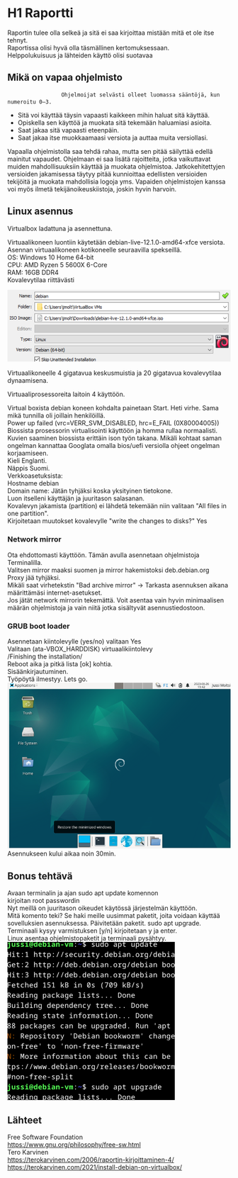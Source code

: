 # H1 Raportti
Raportin tulee olla selkeä ja sitä ei saa kirjoittaa mistään mitä et ole itse tehnyt. <br>
Raportissa olisi hyvä olla täsmällinen kertomuksessaan. <br>
Helppolukuisuus ja lähteiden käyttö olisi suotavaa <br>


## Mikä on vapaa ohjelmisto
                     Ohjelmoijat selvästi olleet luomassa sääntöjä, kun numeroitu 0–3.
-	Sitä voi käyttää täysin vapaasti kaikkeen mihin haluat sitä käyttää.
-	Opiskella sen käyttöä ja muokata sitä tekemään haluamiasi asioita.
-	Saat jakaa sitä vapaasti eteenpäin.
-	Saat jakaa itse muokkaamaasi versiota ja auttaa muita versiollasi.

Vapaalla ohjelmistolla saa tehdä rahaa, mutta sen pitää säilyttää edellä mainitut vapaudet. Ohjelmaan ei saa lisätä rajoitteita, jotka vaikuttavat muiden mahdollisuuksiin käyttää ja muokata ohjelmistoa.
Jatkokehitettyjen versioiden jakamisessa täytyy pitää kunnioittaa edellisten versioiden tekijöitä ja muokata mahdollisia logoja yms. Vapaiden ohjelmistojen kanssa voi myös ilmetä tekijänoikeuskiistoja, joskin hyvin harvoin.


## Linux asennus


Virtualbox ladattuna ja asennettuna. 

Virtuaalikoneen luontiin käytetään debian-live-12.1.0-amd64-xfce versiota.
Asennan virtuaalikoneen kotikoneelle seuraavilla spekseillä. <br>
OS: Windows 10 Home 64-bit<br>
CPU: AMD Ryzen 5 5600X 6-Core<br>
RAM: 16GB DDR4<br>
Kovalevytilaa riittävästi<br>

![Description](debian64.png)

Virtuaalikoneelle 4 gigatavua keskusmuistia ja 20 gigatavua kovalevytilaa dynaamisena.<br>

Virtuaaliprosessoreita laitoin 4 käyttöön. <br>

Virtual boxista debian koneen kohdalta painetaan Start.
Heti virhe. Sama mikä tunnilla oli joillain henkilöillä.<br>
Power up failed (vrc=VERR_SVM_DISABLED, hrc=E_FAIL (0X80004005))<br>
Biossista prosessorin virtualisointi käyttöön ja homma rullaa normaalisti.<br>
Kuvien saaminen biossista erittäin ison työn takana. Mikäli kohtaat saman ongelman kannattaa Googlata omalla bios/uefi versiolla ohjeet ongelman korjaamiseen. <br>
Kieli Englanti.<br>
Näppis Suomi.<br>
Verkkoasetuksista: <br>
Hostname debian <br>
Domain name: Jätän tyhjäksi koska yksityinen tietokone. <br>
Luon itselleni käyttäjän ja juuritason salasanan. <br>
Kovalevyn jakamista (partition) ei lähdetä tekemään niin valitaan "All files in one partition". <br>
Kirjoitetaan muutokset kovalevylle "write the changes to disks?" Yes <br>
### Network mirror <br>
Ota ehdottomasti käyttöön. Tämän avulla asennetaan ohjelmistoja Terminalilla. <br>
Valitsen mirror maaksi suomen ja mirror hakemistoksi deb.debian.org <br>
Proxy jää tyhjäksi. <br>
Mikäli saat virhetekstin "Bad archive mirror" -> Tarkasta asennuksen aikana määrittämäsi internet-asetukset. <br>
Jos jätät network mirrorin tekemättä. Voit asentaa vain hyvin minimaalisen määrän ohjelmistoja ja vain niitä jotka sisältyvät asennustiedostoon. <br>
### GRUB boot loader
Asennetaan kiintolevylle (yes/no) valitaan Yes <br>
Valitaan (ata-VBOX_HARDDISK) virtuaalikiintolevy <br>
/Finishing the installation/ <br>
Reboot aika ja pitkä lista [ok] kohtia.<br>
Sisäänkirjautuminen.<br>
Työpöytä ilmestyy. Lets go.<br>
![Description](työp.png)
Asennukseen kului aikaa noin 30min.
## Bonus tehtävä
Avaan terminalin ja ajan sudo apt update komennon <br>
kirjoitan root passwordin <br>
Nyt meillä on juuritason oikeudet käytössä järjestelmän käyttöön.<br>
Mitä komento teki? Se haki meille uusimmat paketit, joita voidaan käyttää sovelluksien asennuksessa.
Päivitetään paketit. sudo apt upgrade. <br>
Terminaali kysyy varmistuksen [y/n] kirjoitetaan y ja enter. <br>
Linux asentaa ohjelmistopaketit ja terminaali pysähtyy.<br>
![Description](sudo.png)
## Lähteet
Free Software Foundation <br>
https://www.gnu.org/philosophy/free-sw.html <br>
Tero Karvinen <br>
https://terokarvinen.com/2006/raportin-kirjoittaminen-4/ <br>
https://terokarvinen.com/2021/install-debian-on-virtualbox/ <br>
